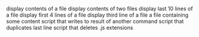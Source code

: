 display contents of a file
display contents of two files
display last 10 lines of a file
display first 4 lines of a file
display third line of a file
a file containing some content
script that writes to result of another command
script that duplicates last line
script that deletes .js extensions

